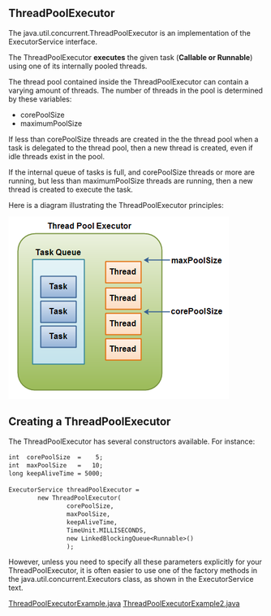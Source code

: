 ## ThreadPoolExecutor
The java.util.concurrent.ThreadPoolExecutor is an implementation of the ExecutorService interface.

The ThreadPoolExecutor **executes** the given task (**Callable or Runnable**) using one of its internally pooled threads.

The thread pool contained inside the ThreadPoolExecutor can contain a varying amount of threads. The number of threads in the pool is determined by these variables:

- corePoolSize
- maximumPoolSize

If less than corePoolSize threads are created in the the thread pool when a task is delegated to the thread pool, then a new thread is created, even if idle threads exist in the pool.

If the internal queue of tasks is full, and corePoolSize threads or more are running, but less than maximumPoolSize threads are running, then a new thread is created to execute the task.

Here is a diagram illustrating the ThreadPoolExecutor principles:

![A ThreadPoolExecutor](./Images/thread-pool-executor.png)

## Creating a ThreadPoolExecutor
The ThreadPoolExecutor has several constructors available. For instance:

```text
int  corePoolSize  =    5;
int  maxPoolSize   =   10;
long keepAliveTime = 5000;

ExecutorService threadPoolExecutor =
        new ThreadPoolExecutor(
                corePoolSize,
                maxPoolSize,
                keepAliveTime,
                TimeUnit.MILLISECONDS,
                new LinkedBlockingQueue<Runnable>()
                );
```
However, unless you need to specify all these parameters explicitly for your ThreadPoolExecutor, it is often easier to use one of the factory methods in the java.util.concurrent.Executors class, as shown in the ExecutorService text.

[ThreadPoolExecutorExample.java](./src/main/java/com/kscm/threadpoolexecutor/ThreadPoolExecutorExample.java)
[ThreadPoolExecutorExample2.java](./src/main/java/com/kscm/threadpoolexecutor/ThreadPoolExecutorExample2.java)